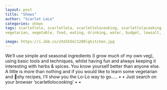 ```yaml
---
layout: post
title: "Shows"
author: "Scarlet LoLo"
categories: shows
tags: scarletlolo, scarletlola, scarletlolocooking, scarletlolacooking, thescarletlolocookingshow, 
vegetarian, vegetable, food, eating, drinking, water, budget, lowsalt, nosaltadded, nosalt, lowsugar, lowsugarlifestyle, lowsugardiet, naturalweightloss, naturelover, environmentallyfriendly, carbonneutral, health, fooddoctor, healthyrecipes, healthyfood, healthyeating, diabetes, depression, meditation, anthroposophy, rudolfsteiner, biodynamisch, growyourownfood, organic, composting, allotment, compost , recycling, sustainableliving

image: https://i.ibb.co/zXd1k5d/1280lgkitchen.jpg
---
```

We’ll use simple and seasonal ingredients (I grow much of my own
veg), using basic tools and techniques, whilst having fun and always
keeping it interesting with herbs & spices. You know yourself better
than anyone else. A little is more than nothing and if you would
like to learn some vegetarian and shy recipes,
I’ll show you the Lo-Lo way to go.....
• • Just search on your browser ‘scarletlolocooking’ • •